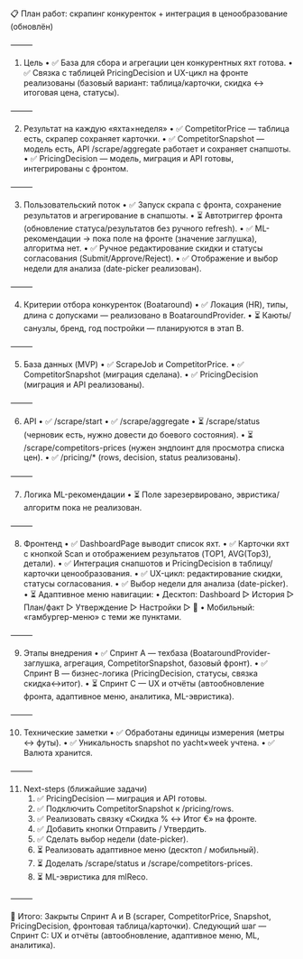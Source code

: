 📋 План работ: скрапинг конкуренток + интеграция в ценообразование (обновлён)

⸻

1) Цель
	•	✅ База для сбора и агрегации цен конкурентных яхт готова.
	•	✅ Связка с таблицей PricingDecision и UX-цикл на фронте реализованы (базовый вариант: таблица/карточки, скидка ↔ итоговая цена, статусы).

⸻

2) Результат на каждую «яхта×неделя»
	•	✅ CompetitorPrice — таблица есть, скрапер сохраняет карточки.
	•	✅ CompetitorSnapshot — модель есть, API /scrape/aggregate работает и сохраняет снапшоты.
	•	✅ PricingDecision — модель, миграция и API готовы, интегрированы с фронтом.

⸻

3) Пользовательский поток
	•	✅ Запуск скрапа с фронта, сохранение результатов и агрегирование в снапшоты.
	•	⏳ Автотриггер фронта (обновление статуса/результатов без ручного refresh).
	•	✅ ML-рекомендации → пока поле на фронте (значение заглушка), алгоритма нет.
	•	✅ Ручное редактирование скидки и статусы согласования (Submit/Approve/Reject).
	•	✅ Отображение и выбор недели для анализа (date-picker реализован).

⸻

4) Критерии отбора конкуренток (Boataround)
	•	✅ Локация (HR), типы, длина с допусками — реализовано в BoataroundProvider.
	•	⏳ Каюты/санузлы, бренд, год постройки — планируются в этап B.

⸻

5) База данных (MVP)
	•	✅ ScrapeJob и CompetitorPrice.
	•	✅ CompetitorSnapshot (миграция сделана).
	•	✅ PricingDecision (миграция и API реализованы).

⸻

6) API
	•	✅ /scrape/start
	•	✅ /scrape/aggregate
	•	⏳ /scrape/status (черновик есть, нужно довести до боевого состояния).
	•	⏳ /scrape/competitors-prices (нужен эндпоинт для просмотра списка цен).
	•	✅ /pricing/* (rows, decision, status реализованы).

⸻

7) Логика ML-рекомендации
	•	⏳ Поле зарезервировано, эвристика/алгоритм пока не реализован.

⸻

8) Фронтенд
	•	✅ DashboardPage выводит список яхт.
	•	✅ Карточки яхт с кнопкой Scan и отображением результатов (TOP1, AVG(Top3), детали).
	•	✅ Интеграция снапшотов и PricingDecision в таблицу/карточки ценообразования.
	•	✅ UX-цикл: редактирование скидки, статусы согласования.
	•	✅ Выбор недели для анализа (date-picker).
	•	⏳ Адаптивное меню навигации:
	•	Десктоп: Dashboard ▷ История ▷ План/факт ▷ Утверждение ▷ Настройки ▷ 👤
	•	Мобильный: «гамбургер-меню» с теми же пунктами.

⸻

9) Этапы внедрения
	•	✅ Спринт A — техбаза (BoataroundProvider-заглушка, агрегация, CompetitorSnapshot, базовый фронт).
	•	✅ Спринт B — бизнес-логика (PricingDecision, статусы, связка скидка↔итог).
	•	⏳ Спринт C — UX и отчёты (автообновление фронта, адаптивное меню, аналитика, ML-эвристика).

⸻

10) Технические заметки
	•	✅ Обработаны единицы измерения (метры ↔ футы).
	•	✅ Уникальность snapshot по yacht×week учтена.
	•	✅ Валюта хранится.

⸻

11) Next-steps (ближайшие задачи)
	1.	✅ PricingDecision — миграция и API готовы.
	2.	✅ Подключить CompetitorSnapshot к /pricing/rows.
	3.	✅ Реализовать связку «Скидка % ↔ Итог €» на фронте.
	4.	✅ Добавить кнопки Отправить / Утвердить.
	5.	✅ Сделать выбор недели (date-picker).
	6.	⏳ Реализовать адаптивное меню (десктоп / мобильный).
	7.	⏳ Доделать /scrape/status и /scrape/competitors-prices.
	8.	⏳ ML-эвристика для mlReco.

⸻

📌 Итого:
Закрыты Спринт A и B (scraper, CompetitorPrice, Snapshot, PricingDecision, фронтовая таблица/карточки).
Следующий шаг — Спринт C: UX и отчёты (автообновление, адаптивное меню, ML, аналитика).